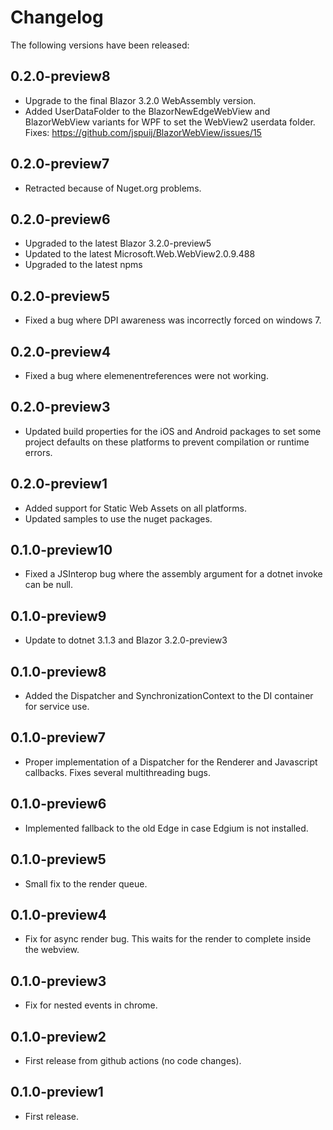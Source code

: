 # Changelog

The following versions have been released:

## 0.2.0-preview8

* Upgrade to the final Blazor 3.2.0 WebAssembly version.
* Added UserDataFolder to the BlazorNewEdgeWebView and BlazorWebView variants
  for WPF to set the WebView2 userdata folder.
  Fixes: https://github.com/jspuij/BlazorWebView/issues/15

## 0.2.0-preview7

* Retracted because of Nuget.org problems.

## 0.2.0-preview6

* Upgraded to the latest Blazor 3.2.0-preview5
* Updated to the latest Microsoft.Web.WebView2.0.9.488
* Upgraded to the latest npms

## 0.2.0-preview5

* Fixed a bug where DPI awareness was incorrectly forced on windows 7.

## 0.2.0-preview4

* Fixed a bug where elemenentreferences were not working.

## 0.2.0-preview3

* Updated build properties for the iOS and Android packages to set some project defaults
  on these platforms to prevent compilation or runtime errors.

## 0.2.0-preview1

* Added support for Static Web Assets on all platforms.
* Updated samples to use the nuget packages.

## 0.1.0-preview10

* Fixed a JSInterop bug where the assembly argument for a dotnet invoke can be null.

## 0.1.0-preview9

* Update to dotnet 3.1.3 and Blazor 3.2.0-preview3

## 0.1.0-preview8

* Added the Dispatcher and SynchronizationContext to the DI container for service use.

## 0.1.0-preview7

* Proper implementation of a Dispatcher for the Renderer and Javascript callbacks. Fixes several multithreading bugs.

## 0.1.0-preview6

* Implemented fallback to the old Edge in case Edgium is not installed.

## 0.1.0-preview5

* Small fix to the render queue.

## 0.1.0-preview4

* Fix for async render bug. This waits for the render to complete inside the webview.

## 0.1.0-preview3

* Fix for nested events in chrome.

## 0.1.0-preview2

* First release from github actions (no code changes).

## 0.1.0-preview1

* First release.
